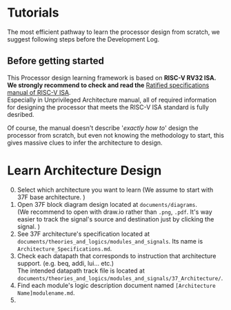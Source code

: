 # Tutorials

The most efficient pathway to learn the processor design from scratch, we suggest following steps before the Development Log.

## Before getting started

This Processor design learning framework is based on **RISC-V RV32 ISA.**  
**We strongly recommend to check and read the** [Ratified specifications manual of RISC-V ISA](https://riscv.org/specifications/ratified/).  
 Especially in Unprivileged Architecture manual, all of required information for designing the processor that meets the RISC-V ISA standard is fully desribed. 
 
 Of course, the manual doesn't describe '*exactly how to*' design the processor from scratch, but even not knowing the methodology to start, this gives massive clues to infer the architecture to design. 

# Learn Architecture Design

0. Select which architecture you want to learn (We assume to start with 37F base architecture. )
1. Open 37F block diagram design located at `documents/diagrams`.  
(We recommend to open with draw.io rather than `.png`, `.pdf`. It's way easier to track the signal's source and destination just by clicking the signal. )
2. See 37F architecture's specification located at `documents/theories_and_logics/modules_and_signals`. Its name is `Architecture_Specifications.md`.
3. Check each datapath that corresponds to instruction that architecture support.
(e.g. beq, addi, lui... etc.)  
The intended datapath track file is located at `documents/theories_and_logics/modules_and_signals/37_Architecture/`.
4. Find each module's logic description document named `[Architecture Name]modulename.md`. 
5. 